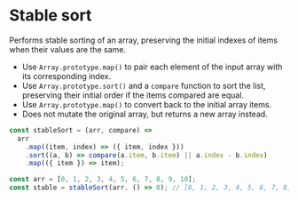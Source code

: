 # Stable sort

Performs stable sorting of an array, preserving the initial indexes of items when their values are the same.

* Use `Array.prototype.map()` to pair each element of the input array with its corresponding index.
* Use `Array.prototype.sort()` and a `compare` function to sort the list, preserving their initial order if the items compared are equal.
* Use `Array.prototype.map()` to convert back to the initial array items.
* Does not mutate the original array, but returns a new array instead.

```js
const stableSort = (arr, compare) =>
  arr
    .map((item, index) => ({ item, index }))
    .sort((a, b) => compare(a.item, b.item) || a.index - b.index)
    .map(({ item }) => item);
```

```js
const arr = [0, 1, 2, 3, 4, 5, 6, 7, 8, 9, 10];
const stable = stableSort(arr, () => 0); // [0, 1, 2, 3, 4, 5, 6, 7, 8, 9, 10]
```
